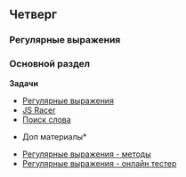 ## Четверг
### Регулярные выражения

### Основной раздел

**Задачи**

- [Регулярные выражения](../../../../js-drill-regular-expressions-challenge)
- [JS Racer](../../../../js-racer-1-outrageous-fortune-challenge)
- [Поиск слова](../../../../js-word-search-challenge)

* Доп материалы*
- [Регулярные выражения - методы](https://learn.javascript.ru/regular-expressions-javascript)
- [Регулярные выражения - онлайн тестер](https://regex101.com)
